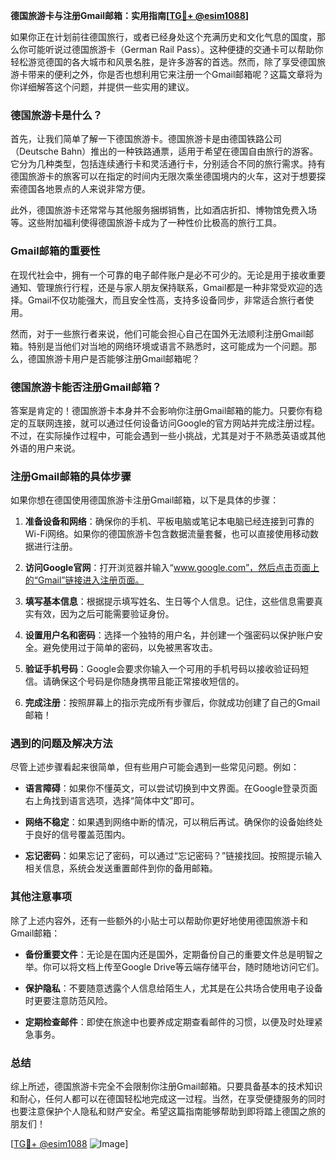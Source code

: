 **德国旅游卡与注册Gmail邮箱：实用指南[[TG💪+ @esim1088](https://t.me/s/esim1088)]**

如果你正在计划前往德国旅行，或者已经身处这个充满历史和文化气息的国度，那么你可能听说过德国旅游卡（German Rail Pass）。这种便捷的交通卡可以帮助你轻松游览德国的各大城市和风景名胜，是许多游客的首选。然而，除了享受德国旅游卡带来的便利之外，你是否也想利用它来注册一个Gmail邮箱呢？这篇文章将为你详细解答这个问题，并提供一些实用的建议。

### 德国旅游卡是什么？

首先，让我们简单了解一下德国旅游卡。德国旅游卡是由德国铁路公司（Deutsche Bahn）推出的一种铁路通票，适用于希望在德国自由旅行的游客。它分为几种类型，包括连续通行卡和灵活通行卡，分别适合不同的旅行需求。持有德国旅游卡的旅客可以在指定的时间内无限次乘坐德国境内的火车，这对于想要探索德国各地景点的人来说非常方便。

此外，德国旅游卡还常常与其他服务捆绑销售，比如酒店折扣、博物馆免费入场等。这些附加福利使得德国旅游卡成为了一种性价比极高的旅行工具。

### Gmail邮箱的重要性

在现代社会中，拥有一个可靠的电子邮件账户是必不可少的。无论是用于接收重要通知、管理旅行行程，还是与家人朋友保持联系，Gmail都是一种非常受欢迎的选择。Gmail不仅功能强大，而且安全性高，支持多设备同步，非常适合旅行者使用。

然而，对于一些旅行者来说，他们可能会担心自己在国外无法顺利注册Gmail邮箱。特别是当他们对当地的网络环境或语言不熟悉时，这可能成为一个问题。那么，德国旅游卡用户是否能够注册Gmail邮箱呢？

### 德国旅游卡能否注册Gmail邮箱？

答案是肯定的！德国旅游卡本身并不会影响你注册Gmail邮箱的能力。只要你有稳定的互联网连接，就可以通过任何设备访问Google的官方网站并完成注册过程。不过，在实际操作过程中，可能会遇到一些小挑战，尤其是对于不熟悉英语或其他外语的用户来说。

### 注册Gmail邮箱的具体步骤

如果你想在德国使用德国旅游卡注册Gmail邮箱，以下是具体的步骤：

1. **准备设备和网络**：确保你的手机、平板电脑或笔记本电脑已经连接到可靠的Wi-Fi网络。如果你的德国旅游卡包含数据流量套餐，也可以直接使用移动数据进行注册。

2. **访问Google官网**：打开浏览器并输入“www.google.com”，然后点击页面上的“Gmail”链接进入注册页面。

3. **填写基本信息**：根据提示填写姓名、生日等个人信息。记住，这些信息需要真实有效，因为之后可能需要验证身份。

4. **设置用户名和密码**：选择一个独特的用户名，并创建一个强密码以保护账户安全。避免使用过于简单的密码，以免被黑客攻击。

5. **验证手机号码**：Google会要求你输入一个可用的手机号码以接收验证码短信。请确保这个号码是你随身携带且能正常接收短信的。

6. **完成注册**：按照屏幕上的指示完成所有步骤后，你就成功创建了自己的Gmail邮箱！

### 遇到的问题及解决方法

尽管上述步骤看起来很简单，但有些用户可能会遇到一些常见问题。例如：

- **语言障碍**：如果你不懂英文，可以尝试切换到中文界面。在Google登录页面右上角找到语言选项，选择“简体中文”即可。
  
- **网络不稳定**：如果遇到网络中断的情况，可以稍后再试。确保你的设备始终处于良好的信号覆盖范围内。

- **忘记密码**：如果忘记了密码，可以通过“忘记密码？”链接找回。按照提示输入相关信息，系统会发送重置邮件到你的备用邮箱。

### 其他注意事项

除了上述内容外，还有一些额外的小贴士可以帮助你更好地使用德国旅游卡和Gmail邮箱：

- **备份重要文件**：无论是在国内还是国外，定期备份自己的重要文件总是明智之举。你可以将文档上传至Google Drive等云端存储平台，随时随地访问它们。

- **保护隐私**：不要随意透露个人信息给陌生人，尤其是在公共场合使用电子设备时更要注意防范风险。

- **定期检查邮件**：即使在旅途中也要养成定期查看邮件的习惯，以便及时处理紧急事务。

### 总结

综上所述，德国旅游卡完全不会限制你注册Gmail邮箱。只要具备基本的技术知识和耐心，任何人都可以在德国轻松地完成这一过程。当然，在享受便捷服务的同时也要注意保护个人隐私和财产安全。希望这篇指南能够帮助到即将踏上德国之旅的朋友们！

[[TG💪+ @esim1088](https://t.me/s/esim1088) ![Image](https://i.postimg.cc/4NQfJmqS/Snipaste-2025-05-13-00-14-12.png)]